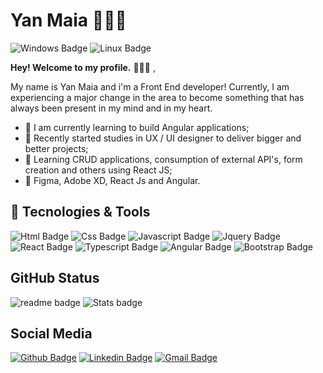 
<!--
### Hi there 👋
**yanmaiaa/yanmaiaa** is a ✨ _special_ ✨ repository because its `README.md` (this file) appears on your GitHub profile.

Here are some ideas to get you started:

- 🔭 I’m currently working on ...
- 🌱 I’m currently learning ...
- 👯 I’m looking to collaborate on ...
- 🤔 I’m looking for help with ...
- 💬 Ask me about ...
- 📫 How to reach me: ...
- 😄 Pronouns: ...
- ⚡ Fun fact: ...
-->
# **Yan Maia 👨🏽‍💻**
![Windows Badge](https://img.shields.io/badge/Windows-0078D6?style=for-the-badge&logo=windows&logoColor=white)
![Linux Badge](https://img.shields.io/badge/Ubuntu-E95420?style=for-the-badge&logo=ubuntu&logoColor=white)


**Hey! Welcome to my profile.** 🙋🏽‍♂️ ,


My name is Yan Maia and i'm a Front End developer! Currently, I am experiencing a major change in the area to become something that has always been present in my mind and in my heart.

- 🔭 I am currently learning to build Angular applications; 
- 🚀 Recently started studies in UX / UI designer to deliver bigger and better projects;
- 🌱 Learning CRUD applications, consumption of external API's, form creation and others using React JS; 
- 💪 Figma, Adobe XD, React Js and Angular.

<h2>🚀 Tecnologies & Tools</h2>

![Html Badge](https://img.shields.io/badge/HTML5-E34F26?style=for-the-badge&logo=html5&logoColor=white)
![Css Badge](https://img.shields.io/badge/CSS3-1572B6?style=for-the-badge&logo=css3&logoColor=white)
![Javascript Badge](https://img.shields.io/badge/JavaScript-F7DF1E?style=for-the-badge&logo=javascript&logoColor=black)
![Jquery Badge](https://img.shields.io/badge/jQuery-0769AD?style=for-the-badge&logo=jquery&logoColor=white)
![React Badge](https://img.shields.io/badge/React-20232A?style=for-the-badge&logo=react&logoColor=61DAFB)
![Typescript Badge](https://img.shields.io/badge/TypeScript-007ACC?style=for-the-badge&logo=typescript&logoColor=white)
![Angular Badge](https://img.shields.io/badge/Angular-DD0031?style=for-the-badge&logo=angular&logoColor=white)
![Bootstrap Badge](https://img.shields.io/badge/Bootstrap-563D7C?style=for-the-badge&logo=bootstrap&logoColor=white)

<h2>GitHub Status</h2>

![readme badge](https://github-readme-stats.vercel.app/api?username=yanmaiaa&theme=blue-green)
![Stats badge](https://github-readme-stats.vercel.app/api/top-langs/?username=yanmaiaa&theme=blue-green)

<h2>Social Media</h2>

[![Github Badge](https://img.shields.io/badge/GitHub-100000?style=for-the-badge&logo=github&logoColor=white)](https://github.com/yanmaiaa)
[![Linkedin Badge](https://img.shields.io/badge/LinkedIn-0077B5?style=for-the-badge&logo=linkedin&logoColor=white)](https://www.linkedin.com/in/yan-maia-b09546119/)
[![Gmail Badge](https://img.shields.io/badge/Gmail-D14836?style=for-the-badge&logo=gmail&logoColor=white)](mailto:yandamasceno01@gmail.com)
